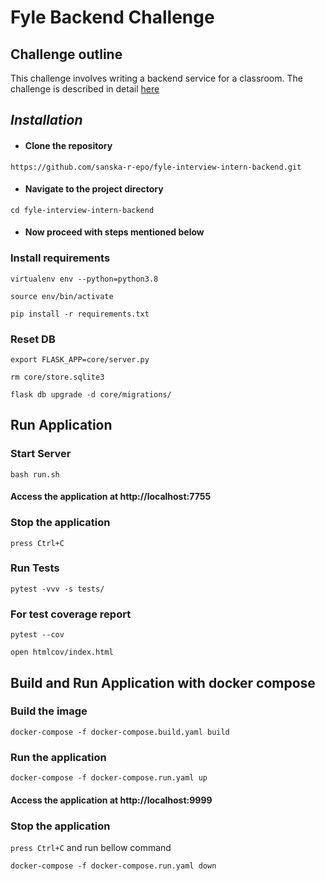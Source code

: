 # Fyle Backend Challenge

## Challenge outline

This challenge involves writing a backend service for a classroom. The challenge is described in detail [here](./Application.md)

## **_Installation_**

* #### Clone the repository
```
https://github.com/sanska-r-epo/fyle-interview-intern-backend.git
```
* #### Navigate to the project directory
```
cd fyle-interview-intern-backend
```
* #### Now proceed with steps mentioned below

### Install requirements

```
virtualenv env --python=python3.8
```
```
source env/bin/activate
```
```
pip install -r requirements.txt
```
### Reset DB

```
export FLASK_APP=core/server.py
```
```
rm core/store.sqlite3
```
```
flask db upgrade -d core/migrations/
```

## **Run Application** 

### Start Server

```
bash run.sh
```
#### Access the application at http://localhost:7755

### Stop the application
` press Ctrl+C `

### Run Tests

```
pytest -vvv -s tests/
```

### For test coverage report
```
pytest --cov
```
```
open htmlcov/index.html
```

## **Build and Run Application with docker compose**

### Build the image

```
docker-compose -f docker-compose.build.yaml build
```

### Run the application

```
docker-compose -f docker-compose.run.yaml up
```
#### Access the application at http://localhost:9999

### Stop the application
` press Ctrl+C ` and run bellow command
```
docker-compose -f docker-compose.run.yaml down
```
